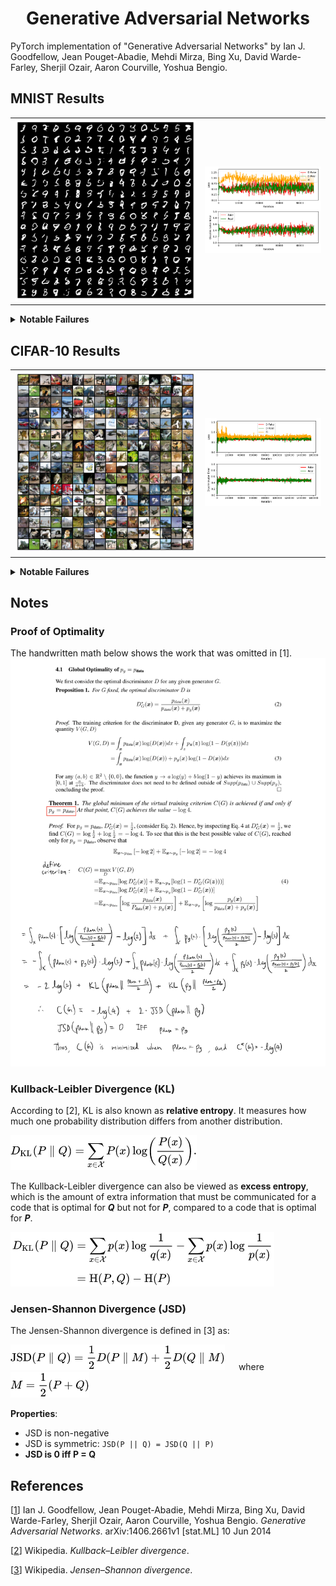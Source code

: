 <!-- 
mlpi
title: Generative Adversarial Networks
authors: Ian J. Goodfellow, Jean Pouget-Abadie, Mehdi Mirza, Bing Xu, David Warde-Farley, Sherjil Ozair, Aaron Courville, Yoshua Bengio
images: models/mnist/05_20_2022/14_56_30/samples/final.png, models/cifar10/05_20_2022/11_00_26_increased_momentum/samples/final.png, models/mnist/05_20_2022/14_56_30/metrics.png, models/cifar10/05_20_2022/11_00_26_increased_momentum/metrics.png
category: Architectures/Generative Adversarial Networks
--> 


<h1 align="center">Generative Adversarial Networks</h1>

PyTorch implementation of "Generative Adversarial Networks" by Ian J. Goodfellow, Jean Pouget-Abadie, Mehdi Mirza, 
Bing Xu, David Warde-Farley, Sherjil Ozair, Aaron Courville, Yoshua Bengio.





## MNIST Results

<table><tr>
    <td>
        <img src="models/mnist/05_20_2022/14_56_30/samples/final.png" />
    </td>
    <td>
        <img src="models/mnist/05_20_2022/14_56_30/metrics.png" />
    </td>
</tr></table>


<details><summary><b>Notable Failures</b></summary>

### Modal Collapse
<table><tr>
    <td>
        <img src="models/mnist/04_23_2022/20_48_49_modal_collapse/samples/final.png" />
    </td>
    <td>
        <img src="models/mnist/04_23_2022/20_48_49_modal_collapse/metrics.png" />
    </td>
</tr></table>


### Convergence Fail
<table><tr>
    <td>
        <img src="models/mnist/04_23_2022/21_39_37_convergence_fail/samples/final.png" />
    </td>
    <td>
        <img src="models/mnist/04_23_2022/21_39_37_convergence_fail/metrics.png" />
    </td>
</tr></table>


### Discriminator using Batch Normalization
<table><tr>
    <td>
        <img src="models/mnist/05_14_2022/13_00_31_d_batchnorm/samples/final.png" />
    </td>
    <td>
        <img src="models/mnist/05_14_2022/13_00_31_d_batchnorm/metrics.png" />
    </td>
</tr></table>

</details>









## CIFAR-10 Results

<table><tr>
    <td>
        <img src="models/cifar10/05_20_2022/11_00_26_increased_momentum/samples/final.png" />
    </td>
    <td>
        <img src="models/cifar10/05_20_2022/11_00_26_increased_momentum/metrics.png" />
    </td>
</tr></table>


<details><summary><b>Notable Failures</b></summary>

### De-meaned Data
<table><tr>
    <td>
        <img src="models/cifar10/05_18_2022/15_20_38_subtracted_mean/samples/final.png" />
    </td>
    <td>
        <img src="models/cifar10/05_18_2022/15_20_38_subtracted_mean/metrics.png" />
    </td>
</tr></table>


### Low Dropout
<table><tr>
    <td>
        <img src="models/cifar10/05_19_2022/16_14_33_discriminator_dropout/samples/final.png" />
    </td>
    <td>
        <img src="models/cifar10/05_19_2022/16_14_33_discriminator_dropout/metrics.png" />
    </td>
</tr></table>


### High Learning Rate
<table><tr>
    <td>
        <img src="models/cifar10/05_19_2022/18_41_08_doubled_learning_rate/samples/cp_97750.png" />
    </td>
    <td>
        <img src="models/cifar10/05_19_2022/18_41_08_doubled_learning_rate/metrics.png" />
    </td>
</tr></table>

</details>




## Notes
### Proof of Optimality
The handwritten math below shows the work that was omitted in [1].
![](images/optimality.png)

### Kullback-Leibler Divergence (KL)
According to [2], KL is also known as **relative entropy**. It measures how much one probability distribution differs from another distribution.

![](images/kullback_leibler.png)

The Kullback-Leibler divergence can also be viewed as **excess entropy**, which is the amount of
extra information that must be communicated for a code that is optimal for **_Q_** but not for **_P_**, compared to a code that
is optimal for **_P_**.

![](images/kullback_leibler_motivation.png)


### Jensen-Shannon Divergence (JSD)
The Jensen-Shannon divergence is defined in [3] as:

![](images/jensen_shannon.png) &emsp; where &emsp; ![](images/jsd_m.png)

**Properties**:
- JSD is non-negative
- JSD is symmetric: `JSD(P || Q) = JSD(Q || P)`
- **JSD is 0 iff P = Q**




## References
[[1](https://arxiv.org/abs/1406.2661)] Ian J. Goodfellow, Jean Pouget-Abadie, Mehdi Mirza, Bing Xu, David Warde-Farley, 
Sherjil Ozair, Aaron Courville, Yoshua Bengio. _Generative Adversarial Networks_. 
arXiv:1406.2661v1 [stat.ML] 10 Jun 2014

[[2](https://en.wikipedia.org/wiki/Kullback%E2%80%93Leibler_divergence)] Wikipedia. _Kullback–Leibler divergence_.

[[3](https://en.wikipedia.org/wiki/Jensen%E2%80%93Shannon_divergence)] Wikipedia. _Jensen–Shannon divergence_.

